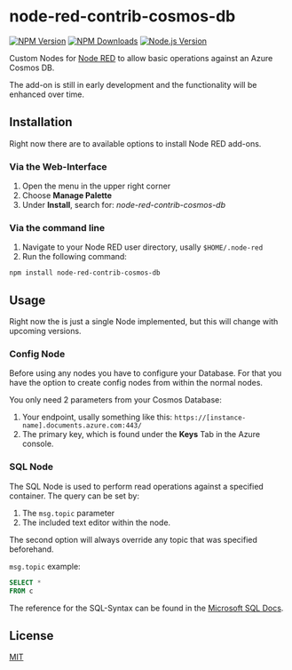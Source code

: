 # node-red-contrib-cosmos-db

[![NPM Version][npm-version-image]][npm-url]
[![NPM Downloads][npm-downloads-image]][npm-url]
[![Node.js Version][node-image]][node-url]

Custom Nodes for [Node RED](https://nodered.org) to allow basic operations
against an Azure Cosmos DB.

The add-on is still in early development and the functionality will be enhanced
over time.

## Installation

Right now there are to available options to install Node RED add-ons.

### Via the Web-Interface

1. Open the menu in the upper right corner
2. Choose **Manage Palette**
3. Under **Install**, search for: *node-red-contrib-cosmos-db*

### Via the command line

1. Navigate to your Node RED user directory, usally `$HOME/.node-red`
2. Run the following command:

```shell
npm install node-red-contrib-cosmos-db
```

## Usage

Right now the is just a single Node implemented, but this will change with
upcoming versions.

### Config Node

Before using any nodes you have to configure your Database. For that you have
the option to create config nodes from within the normal nodes.

You only need 2 parameters from your Cosmos Database:

1. Your endpoint, usally something like this: `https://[instance-name].documents.azure.com:443/`
2. The primary key, which is found under the **Keys** Tab in the Azure console.

### SQL Node

The SQL Node is used to perform read operations against a specified container.
The query can be set by:

1. The `msg.topic` parameter
2. The included text editor within the node.

The second option will always override any topic that was specified beforehand.

`msg.topic` example:

```sql
SELECT *
FROM c
```

The reference for the SQL-Syntax can be found in the [Microsoft SQL Docs][microsoft-cosmos-sql-docs].

## License

[MIT](LICENSE)

[npm-version-image]: https://img.shields.io/npm/v/node-red-contrib-cosmos-db.svg
[npm-downloads-image]: https://img.shields.io/npm/dm/node-red-contrib-cosmos-db.svg
[npm-url]: https://npmjs.org/package/node-red-contrib-cosmos-db
[node-image]: https://img.shields.io/node/v/node-red-contrib-cosmos-db.svg
[node-url]: https://nodejs.org/en/download
[microsoft-cosmos-sql-docs]: https://docs.microsoft.com/azure/cosmos-db/sql-query-getting-started